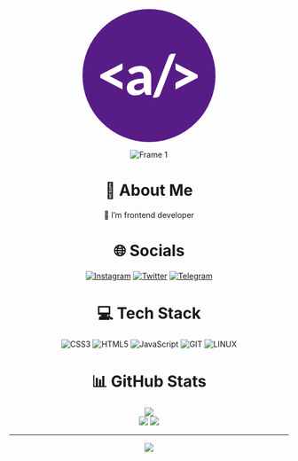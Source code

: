 <div align="center">
  
  <svg width="240" height="240" viewBox="0 0 240 240" fill="none" xmlns="http://www.w3.org/2000/svg">
  <rect width="240" height="240" rx="120" fill="#581C87"/>
  <path d="M53.5223 119.4C52.7223 119.8 51.8556 120.15 50.9223 120.45C50.0223 120.75 49.0723 121.033 48.0723 121.3C50.0723 121.767 51.8889 122.4 53.5223 123.2L69.8723   131.75C70.7389 132.15 71.3389 132.65 71.6723 133.25C72.0389 133.85 72.2223 134.517 72.2223 135.25V144.95L32.1723 124V118.55L72.2223 97.65V107.35C72.2223 108.05 72.0389 108.7 71.6723 109.3C71.3389 109.9 70.7389 110.4 69.8723 110.8L53.5223 119.4ZM110.48 133.45C107.113 133.617 104.313 133.917 102.08 134.35C99.8467 134.75 98.0634 135.283 96.7301 135.95C95.4301 136.617 94.4967 137.383 93.9301 138.25C93.3967 139.083 93.1301 140 93.1301 141C93.1301 143 93.6801 144.417 94.7801 145.25C95.9134 146.083 97.4801 146.5 99.4801 146.5C101.78 146.5 103.763 146.1 105.43 145.3C107.13 144.467 108.813 143.183 110.48 141.45V133.45ZM82.3801 110.6C85.4134 107.867 88.7634 105.833 92.4301 104.5C96.0967 103.133 100.063 102.45 104.33 102.45C107.397 102.45 110.13 102.95 112.53 103.95C114.963 104.95 117.013 106.35 118.68 108.15C120.38 109.917 121.68 112.033 122.58 114.5C123.48 116.967 123.93 119.667 123.93 122.6V155H117.63C116.33 155 115.33 154.817 114.63 154.45C113.963 154.083 113.413 153.317 112.98 152.15L111.88 148.85C110.58 149.983 109.313 150.983 108.08 151.85C106.88 152.717 105.63 153.45 104.33 154.05C103.03 154.617 101.63 155.05 100.13 155.35C98.6634 155.65 97.0134 155.8 95.1801 155.8C92.9134 155.8 90.8467 155.5 88.9801 154.9C87.1134 154.3 85.4967 153.417 84.1301 152.25C82.7967 151.05 81.7634 149.567 81.0301 147.8C80.2967 146.033 79.9301 144 79.9301 141.7C79.9301 139.8 80.4134 137.9 81.3801 136C82.3467 134.1 83.9967 132.383 86.3301 130.85C88.6967 129.283 91.8301 128 95.7301 127C99.6634 125.967 104.58 125.383 110.48 125.25V122.6C110.48 119.367 109.797 117 108.43 115.5C107.063 113.967 105.097 113.2 102.53 113.2C100.63 113.2 99.0467 113.433 97.7801 113.9C96.5134 114.333 95.3967 114.817 94.4301 115.35C93.4967 115.85 92.6134 116.333 91.7801 116.8C90.9467 117.233 89.9801 117.45 88.8801 117.45C87.9134 117.45 87.0967 117.217 86.4301 116.75C85.7967 116.25 85.2634 115.667 84.8301 115L82.3801 110.6ZM139.852 154.8C139.219 156.467 138.202 157.717 136.802 158.55C135.435 159.417 134.035 159.85 132.602 159.85H126.752L155.602 85.2C156.169 83.7 157.069 82.5333 158.302 81.7C159.535 80.8667 160.952 80.45 162.552 80.45H168.452L139.852 154.8ZM207.82 118.55V124L167.77 144.95V135.25C167.77 134.517 167.937 133.85 168.27 133.25C168.637 132.65 169.253 132.15 170.12 131.75L186.47 123.2C187.303 122.8 188.17 122.45 189.07 122.15C189.97 121.817 190.937 121.533 191.97 121.3C190.937 121.067 189.97 120.8 189.07 120.5C188.17 120.167 187.303 119.8 186.47 119.4L170.12 110.8C169.253 110.4 168.637 109.9 168.27 109.3C167.937 108.7 167.77 108.05 167.77 107.35V97.65L207.82 118.55Z" fill="white"/>
  </svg>

  ![Frame 1](https://github.com/arydiaihdahusnayainfe/arydiaihdahusnayainfe/assets/138834632/47b618ee-915e-4841-a3d4-3ca26216907a) 


# 💫 About Me
  🔭 I’m frontend developer

  # 🌐 Socials
  [![Instagram](https://img.shields.io/badge/Instagram-%23E4405F.svg?logo=Instagram&logoColor=white)](https://instagram.com/https://www.instagram.com/arydiaihdahusnayainfe/) 
  [![Twitter](https://img.shields.io/badge/Twitter-%231DA1F2.svg?logo=Twitter&logoColor=white)](https://twitter.com/https://twitter.com/arydiaihdafe) 
  [![Telegram](https://img.shields.io/badge/-telegram-red?color=%231572B6&logo=telegram&logoColor=white)](https://t.me/learn_brain)

  # 💻 Tech Stack
  ![CSS3](https://img.shields.io/badge/css3-%231572B6.svg?style=for-the-badge&logo=css3&logoColor=white) 
  ![HTML5](https://img.shields.io/badge/html5-%23E34F26.svg?style=for-the-badge&logo=html5&logoColor=white) 
  ![JavaScript](https://img.shields.io/badge/javascript-%23323330.svg?style=for-the-badge&logo=javascript&logoColor=%23F7DF1E) 
  ![GIT](https://img.shields.io/badge/Git-fc6d26?style=for-the-badge&logo=git&logoColor=white) 
  ![LINUX](https://img.shields.io/badge/Linux-FCC624?style=for-the-badge&logo=linux&logoColor=black)

  # 📊 GitHub Stats
  ![](https://github-readme-stats.vercel.app/api/top-langs/?username=arydiaihdahusnayainfe&theme=midnight-purple&hide_border=false&include_all_commits=true&count_private=false&layout=compact) <br>
  ![](https://github-readme-stats.vercel.app/api?username=arydiaihdahusnayainfe&theme=midnight-purple&hide_border=false&include_all_commits=true&count_private=false)
  ![](https://github-readme-streak-stats.herokuapp.com/?user=arydiaihdahusnayainfe&theme=midnight-purple&hide_border=false)

  <hr>

  <a href="https://visitcount.itsvg.in">
     <img src="https://visitcount.itsvg.in/api?id=arydiaihdahusnayainfe&icon=5&color=0">
  </a>

</div> 
